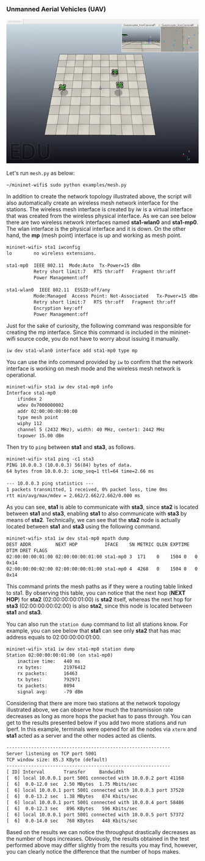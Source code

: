 ### Unmanned Aerial Vehicles (UAV)


![Network topology](https://github.com/ramonfontes/wireless-mesh-book/blob/main/coppeliaSim.png?raw=true)

Let's run ```mesh.py``` as below:

```
~/mininet-wifi$ sudo python examples/mesh.py
```


In addition to create the network topology illustrated above, the script will also automatically create an wireless mesh network interface for the stations. The wireless mesh interface is created by iw is a virtual interface that was created from the wireless physical interface. As we can see below there are two wireless network interfaces named **sta1-wlan0** and **sta1-mp0**. The wlan interface is the physical interface and it is down. On the other hand, the **mp** (mesh point) interface is up and working as mesh point.

```
mininet-wifi> sta1 iwconfig
lo        no wireless extensions.

sta1-mp0  IEEE 802.11  Mode:Auto  Tx-Power=15 dBm   
          Retry short limit:7   RTS thr:off   Fragment thr:off
          Power Management:off
          
sta1-wlan0  IEEE 802.11  ESSID:off/any  
          Mode:Managed  Access Point: Not-Associated   Tx-Power=15 dBm   
          Retry short limit:7   RTS thr:off   Fragment thr:off
          Encryption key:off
          Power Management:off
```


Just for the sake of curiosity, the following command was responsible for creating the mp interface. Since this command is included in the mininet-wifi source code, you do not have to worry about issuing it manually.

```
iw dev sta1-wlan0 interface add sta1-mp0 type mp
```


You can use the info command provided by ```iw``` to confirm that the network interface is working on mesh mode and the wireless mesh network is operational.

```
mininet-wifi> sta1 iw dev sta1-mp0 info
Interface sta1-mp0
	ifindex 2
	wdev 0x7000000002
	addr 02:00:00:00:00:00
	type mesh point
	wiphy 112
	channel 5 (2432 MHz), width: 40 MHz, center1: 2442 MHz
	txpower 15.00 dBm
```



Then try to ```ping``` between **sta1** and **sta3**, as follows.

```
mininet-wifi> sta1 ping -c1 sta3
PING 10.0.0.3 (10.0.0.3) 56(84) bytes of data.
64 bytes from 10.0.0.3: icmp_seq=1 ttl=64 time=2.66 ms

--- 10.0.0.3 ping statistics ---
1 packets transmitted, 1 received, 0% packet loss, time 0ms
rtt min/avg/max/mdev = 2.662/2.662/2.662/0.000 ms
```


As you can see, **sta1** is able to communicate with **sta3**, since **sta2** is located between **sta1** and **sta3**, enabling **sta1** to also communicate with **sta3** by means of **sta2**. Technically, we can see that the **sta2** node is actually located between **sta1** and **sta3** using the following command.

```
mininet-wifi> sta1 iw dev sta1-mp0 mpath dump
DEST ADDR         NEXT HOP          IFACE    SN METRIC QLEN EXPTIME  DTIM DRET FLAGS
02:00:00:00:01:00 02:00:00:00:01:00 sta1-mp0 3  171    0    1504 0   0	  0x14
02:00:00:00:02:00 02:00:00:00:01:00 sta1-mp0 4  4268   0    1504 0   0	  0x14
```



This command prints the mesh paths as if they were a routing table linked to sta1. By observing this table, you can notice that the next hop (**NEXT HOP**) for **sta2** (02:00:00:00:01:00) is **sta2** itself, whereas the next hop for **sta3** (02:00:00:00:02:00) is also **sta2**, since this node is located between **sta1** and **sta3**.

You can also run the ```station dump``` command to list all stations know. For example, you can see below that **sta1** can see only **sta2** that has mac address equals to 02:00:00:00:01:00.

```
mininet-wifi> sta1 iw dev sta1-mp0 station dump
Station 02:00:00:00:01:00 (on sta1-mp0)
	inactive time:   440 ms
	rx bytes:        21976412
	rx packets:      16463
	tx bytes:        792971
	tx packets:      8094
	signal avg:      -79 dBm
```


Considering that there are more two stations at the network topology illustrated above, we can observe how much the transmission rate decreases as long as more hops the packet has to pass through. You can get to the results presented below if you add two more stations and run Iperf. In this example, terminals were opened for all the nodes via ```xterm``` and **sta1** acted as a server and the other nodes acted as clients.

```a1# iperf -s
------------------------------------------------------------
Server listening on TCP port 5001
TCP window size: 85.3 KByte (default)
------------------------------------------------------------
[ ID] Interval       Transfer     Bandwidth
[  6] local 10.0.0.1 port 5001 connected with 10.0.0.2 port 41168
[  6]  0.0-12.0 sec  2.50 MBytes  1.75 Mbits/sec
[  6] local 10.0.0.1 port 5001 connected with 10.0.0.3 port 37528
[  6]  0.0-13.2 sec  1.38 MBytes   874 Kbits/sec
[  6] local 10.0.0.1 port 5001 connected with 10.0.0.4 port 58486
[  6]  0.0-12.3 sec   896 KBytes   596 Kbits/sec
[  6] local 10.0.0.1 port 5001 connected with 10.0.0.5 port 57372
[  6]  0.0-14.0 sec   768 KBytes   448 Kbits/sec
```
Based on the results we can notice the throughput drastically decreases as the number of hops increases. Obviously, the results obtained in the test performed above may differ slightly from the results you may find, however, you can clearly notice the difference that the number of hops makes.
